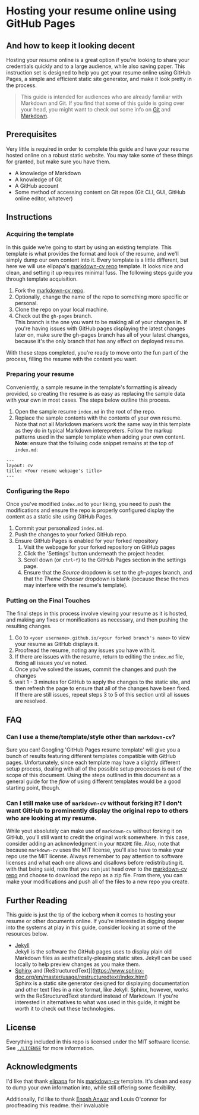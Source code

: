 # Hosting your resume online using GitHub Pages
## And how to keep it looking decent

Hosting your resume online is a great option if you're looking to share your
credentials quickly and to a large audience, while also saving paper. This
instruction set is designed to help you get your resume online using GitHub
Pages, a simple and efficient static site generator, and make it look pretty in
the process.

 > This guide is intended for audiences who are already familiar with Markdown
 > and Git. If you find that some of this guide is going over your head, you
 > might want to check out some info on [Git]() and [Markdown]().
 > 

## Prerequisites

Very little is required in order to complete this guide and have your resume
hosted online on a robust static website. You may take some of these things
for granted, but make sure you have them.

- A knowledge of Markdown
- A knowledge of Git
- A GitHub account
- Some method of accessing content on Git repos (Git CLI, GUI, GitHub online editor, whatever)

## Instructions

### Acquiring the template

In this guide we're going to start by using an existing template. This template
is what provides the format and look of the resume, and we'll simply dump our
own content into it. Every template is a little different, but here we will use
elipapa's [markdown-cv repo](https://github.com/elipapa/markdown-cv) template.
It looks nice and clean, and setting it up requires minimal fuss. The following
steps guide you through template acquisition.

1. Fork the [markdown-cv repo](https://github.com/elipapa/markdown-cv).
2. Optionally, change the name of the repo to something more specific or
   personal.
3. Clone the repo on your local machine.
4. Check out the `gh-pages` branch.  
     This branch is the one you want to be making all of your changes in. If
     you're having issues with GitHub pages displaying the latest changes
     later on, make sure the gh-pages branch has all of your latest changes,
     because it's the only branch that has any effect on deployed resume.

With these steps completed, you're ready to move onto the fun part of the
process, filling the resume with the content you want.

### Preparing your resume

Conveniently, a sample resume in the template's formatting is already provided,
so creating the resume is as easy as replacing the sample data with your own in
most cases. The steps below outline this process.

1. Open the sample resume `index.md` in the root of the repo.
2. Replace the sample contents with the contents of your own resume.  
     Note that not all Markdown markers work the same way in this template as
     they do in typical Markdown interepreters. Follow the markup patterns used
     in the sample template when adding your own content.  
     **Note**: ensure that the follwing code snippet remains at the top of
     `index.md`:
```
---
layout: cv
title: <Your resume webpage's title>
---
```

### Configuring the Repo

Once you've modified `index.md` to your liking, you need to push the
modifications and ensure the repo is properly configured display the content as
a static site using GitHub Pages.

1. Commit your personalized `index.md`.
2. Push the changes to your forked GitHub repo.
3. Ensure GitHub Pages is enabled for your forked repository
   1. Visit the webpage for your forked repository on GitHub pages
   2. Click the 'Settings' button underneath the project header.
   3. Scroll down (or `ctrl`-`f`) to the GitHub Pages section in the settings page.
   4. Ensure that the *Source* dropdown is set to the *gh-pages* branch, and that the *Theme Chooser* dropdown is blank (because these themes may interfere with the resume's template).

### Putting on the Final Touches

The final steps in this process involve viewing your resume as it is hosted,
and making any fixes or monifications as necessary, and then pushing the
resulting changes.

1. Go to `<your username>.github.io/<your forked branch's name>` to view your resume as GitHub displays it.
2. Proofread the resume, noting any issues you have with it.
3. If there are issues with the resume, return to editing the `index.md` file, fixing all issues you've noted.
4. Once you've solved the issues, commit the changes and push the changes
5. wait 1 - 3 minutes for GitHub to apply the changes to the static site, and then refresh the page to ensure that all of the changes have been fixed.  
    If there are still issues, repeat steps 3 to 5 of this section until all
    issues are resolved.

## FAQ

### **Can I use a theme/template/style other than `markdown-cv`?**  
Sure you can! Googling 'GitHub Pages resume template' will give you a bunch of
results featuring different templates compatible with GitHub pages.
Unfortunately, since each template may have a slightly different setup process,
dealing with all of the possible setup processes is out of the scope of this
document. Using the steps outlined in this document as a general guide for the
*flow* of using different templates would be a good starting point, though.

### **Can I still make use of `markdown-cv` without forking it? I don't want GitHub to prominently display the original repo to others who are looking at my resume.**  
While yout absolutely can make use of `markdown-cv` without forking it on
GitHub, you'll still want to credit the original work somewhere. In this case,
consider adding an acknowledgment in your `README` file. Also, note that
because `markdown-cv` uses the MIT license, you'll also have to make your repo
use the MIT license. Always remember to pay attention to software licenses and
what each one allows and disallows before redistributing it.  
with that being said, note that you can just head over to the
[markdown-cv repo](https://github.com/elipapa/markdown-cv) and choose to
download the repo as a zip file. From there, you can make your modifications
and push all of the files to a new repo you create.

## Further Reading

This guide is just the tip of the iceberg when it comes to hosting your resume
or other documents online. If you're interested in digging deeper into the
systems at play in this guide, consider looking at some of the resources below.

- [Jekyll](https://jekyllrb.com/)  
    Jekyll is the software the GitHub pages uses to display plain old Markdown
    files as aesthetically-pleasing static sites. Jekyll can be used locally to
    help preview changes as you make them.
- [Sphinx](http://www.sphinx-doc.org/en/master/) and [ReStructuredText][(https://www.sphinx-doc.org/en/master/usage/restructuredtext/index.html)  
    Sphinx is a static site generator designed for displaying documentation and
    other text files in a nice format, like Jekyll. Sphinx, however, works with
    the ReStructuredText standard instead of Markdown. If you're interested in
    alternatives to what was used in this guide, it might be worth it to check
    out these technologies.

## License

Everything included in this repo is licensed under the MIT software license.
See [`./LICENSE`](./LICENSE) for more information.

## Acknowledgments

I'd like that thank [elipapa](https://github.com/elipapa) for his
[markdown-cv](https://github.com/elipapa/markdown-cv) template. It's clean and
easy to dump your own information into, while still offering some flexibility.

Additionally, I'd like to thank [Enosh Anwar](https://github.com/EnoshAnwar)
and Louis O'connor for proofreading this readme.
their invaluable 

